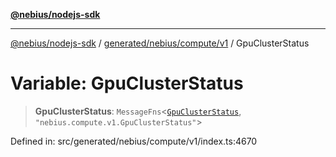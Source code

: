 [**@nebius/nodejs-sdk**](../../../../../README.md)

***

[@nebius/nodejs-sdk](../../../../../README.md) / [generated/nebius/compute/v1](../README.md) / GpuClusterStatus

# Variable: GpuClusterStatus

> **GpuClusterStatus**: `MessageFns`\<[`GpuClusterStatus`](../interfaces/GpuClusterStatus.md), `"nebius.compute.v1.GpuClusterStatus"`\>

Defined in: src/generated/nebius/compute/v1/index.ts:4670
